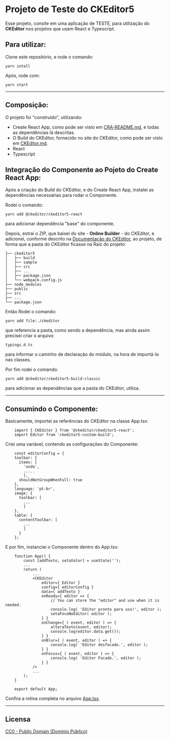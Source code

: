 # Projeto de Teste do CKEditor5

Esse projeto, consite em uma aplicação de TESTE, para utilização do **CKEditor** nos projetos que usam React e Typescript.

## Para utilizar:

Clone este repositório, e rode o comando:

`yarn intall`

Após, rode com:

`yarn start`

---

## Composição:

O projeto foi "construído", utilizando:
- Create React App, como pode ser visto em [CRA-README.md](CRA-README.md), e todas as dependências lá descritas.
- O Build do CKEditor, fornecido no site do CKEditor, como pode ser visto em [CKEditor.md](CKEditor.md).
- React
- Typescript

## Integração do Componente ao Pojeto do Create React App:

Após a criação do Build do CKEditor, e do Create React App, instalei as dependências necessárias para rodar o Componente.

Rodei o comando:

`yarn add @ckeditor/ckeditor5-react`

para adicionar dependência "base" do componente.

Depois, extraí o ZIP, que baixei do site - **Online Builder** - do CKEditor, e adicionei, conforme descrito na [Documentação do CKEditor](https://bit.ly/3Ozzs7d), ao projeto, de forma que a pasta do CKEditor ficasse na Raiz do projeto:

```
├── ckeditor5
│   ├── build
│   ├── sample
│   ├── src
│   ├── ...
│   ├── package.json
│   └── webpack.config.js
├── node_modules
├── public
├── src
├── ...
└── package.json
```

Então Rodei o comando:

`yarn add file:./ckeditor`

que referencia a pasta, como sendo a dependência, mas ainda assim precisei criar o arquivo:

`typings.d.ts`

para informar o caminho de declaração do módulo, na hora de importá-lo nas classes.


Por fim rodei o comando:

`yarn add @ckeditor/ckeditor5-build-classic`

para adicionar as dependências que a pasta do CKEditor, utiliza.

---

## Consumindo o Componente:

Basicamente, importei as referências do CKEditor na classe App.tsx:

```
    import { CKEditor } from '@ckeditor/ckeditor5-react';
    import Editor from 'ckeditor5-custom-build';
```

Criei uma variável, contendo as configurações do Componente:

```
    const editorConfig = {
    toolbar: {
      items: [
        'undo',
        .....
        ],
      shouldNotGroupWhenFull: true
    },
    language: 'pt-br',
    image: {
      toolbar: [
        ...
        ]
    },
    table: {
      contentToolbar: [
        ...
        ]
      }
    };
```

E por fim, instanciei o Componente dentro do App.tsx:

```
    function App() {
        const [addTexto, setaValor] = useState('');
        ...
        return (
            ...
            <CKEditor
                editor={ Editor }
                config={ editorConfig }
                data={ addTexto }
                onReady={ editor => {
                    // You can store the "editor" and use when it is needed.
                    console.log( 'Editor pronto para uso!', editor );
                    setaFocoNoEditor( editor );
                } }
                onChange={ ( event, editor ) => {
                    alteraTexto(event, editor);
                    console.log(editor.data.get());
                } }
                onBlur={ ( event, editor ) => {
                    console.log( 'Editor desfocado.', editor );
                } }
                onFocus={ ( event, editor ) => {
                    console.log( 'Editor Focado.', editor );
                } }
            />
            ...
        );
    }

    export default App;
```

Confira a rotina completa no arquivo [App.tsx](/src/App.tsx).

---

## Licensa

[CC0 - Public Domain (Domínio Público)](https://bit.ly/3sa1kak)